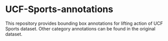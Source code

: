 UCF-Sports-annotations
======================

This repository provides bounding box annotations for lifting action of UCF Sports dataset. Other category annotations can be found in the original dataset.
